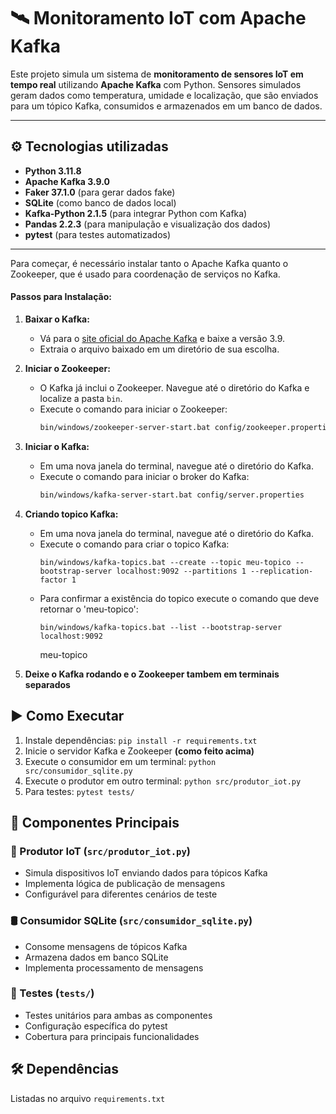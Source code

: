 # 🛰️ Monitoramento IoT com Apache Kafka

Este projeto simula um sistema de **monitoramento de sensores IoT em tempo real** utilizando **Apache Kafka** com Python. Sensores simulados geram dados como temperatura, umidade e localização, que são enviados para um tópico Kafka, consumidos e armazenados em um banco de dados.

---

## ⚙️ Tecnologias utilizadas

- **Python 3.11.8**
- **Apache Kafka 3.9.0**
- **Faker 37.1.0** (para gerar dados fake)
- **SQLite** (como banco de dados local)
- **Kafka-Python 2.1.5** (para integrar Python com Kafka)
- **Pandas 2.2.3** (para manipulação e visualização dos dados)
- **pytest** (para testes automatizados)

---

Para começar, é necessário instalar tanto o Apache Kafka quanto o Zookeeper, que é usado para coordenação de serviços no Kafka.

#### Passos para Instalação:

1. **Baixar o Kafka:**
   - Vá para o [site oficial do Apache Kafka](https://kafka.apache.org/downloads) e baixe a versão 3.9.
   - Extraia o arquivo baixado em um diretório de sua escolha.

2. **Iniciar o Zookeeper:**
   - O Kafka já inclui o Zookeeper. Navegue até o diretório do Kafka e localize a pasta `bin`.
   - Execute o comando para iniciar o Zookeeper:
     ```sh
     bin/windows/zookeeper-server-start.bat config/zookeeper.properties
     ```

3. **Iniciar o Kafka:**
   - Em uma nova janela do terminal, navegue até o diretório do Kafka.
   - Execute o comando para iniciar o broker do Kafka:
     ```sh
     bin/windows/kafka-server-start.bat config/server.properties
     ```
4. **Criando topico Kafka:**
   - Em uma nova janela do terminal, navegue até o diretório do Kafka.
   - Execute o comando para criar o topico Kafka:
     ```
     bin/windows/kafka-topics.bat --create --topic meu-topico --bootstrap-server localhost:9092 --partitions 1 --replication-factor 1
     ```
   - Para confirmar a existência do topico execute o comando que deve retornar o 'meu-topico':
     ```
     bin/windows/kafka-topics.bat --list --bootstrap-server localhost:9092
     ```
     meu-topico
5. **Deixe o Kafka rodando e o Zookeeper tambem em terminais separados**

## ▶️ Como Executar
1. Instale dependências: `pip install -r requirements.txt`
2. Inicie o servidor Kafka e Zookeeper **(como feito acima)**
3. Execute o consumidor em um terminal: `python src/consumidor_sqlite.py`
4. Execute o produtor em outro terminal: `python src/produtor_iot.py`
5. Para testes: `pytest tests/`

## 🧩 Componentes Principais

### 🔄 Produtor IoT (`src/produtor_iot.py`)
- Simula dispositivos IoT enviando dados para tópicos Kafka
- Implementa lógica de publicação de mensagens
- Configurável para diferentes cenários de teste

### 🛢️ Consumidor SQLite (`src/consumidor_sqlite.py`)
- Consome mensagens de tópicos Kafka
- Armazena dados em banco SQLite
- Implementa processamento de mensagens

### 🧪 Testes (`tests/`)
- Testes unitários para ambas as componentes
- Configuração específica do pytest
- Cobertura para principais funcionalidades

## 🛠️ Dependências
Listadas no arquivo `requirements.txt`
